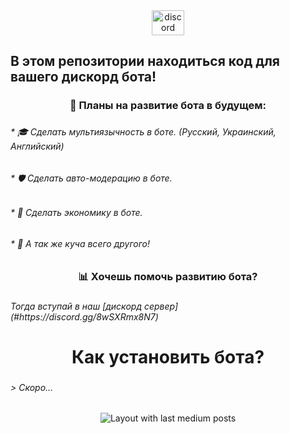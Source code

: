 <div align="center">
  <a href="https://discord.gg/8wSXRmx8N7" target="_blank">
    <img src="https://raw.githubusercontent.com/maurodesouza/profile-readme-generator/master/src/assets/icons/social/discord/default.svg" width="52" height="40" alt="discord logo"  />
  </a>
</div>

###

<h2 align="left">В этом репозитории находиться код для вашего дискорд бота!</h2>

###

<h3 align="center">🎀 Планы на развитие бота в будущем:</h3>

###

<h6 align="left">* 🎓 Сделать мультиязычность в боте. (Русский, Украинский, Английский)</h6>

###

<h6 align="left">* 🛡️ Сделать авто-модерацию в боте.</h6>

###

<h6 align="left">* 🌙 Сделать экономику в боте.</h6>

###

<h6 align="left">* 🔩 А так же куча всего другого!</h6>

###

<h3 align="center">📊 Хочешь помочь развитию бота?</h3>

###

<h6 align="left">Тогда вступай в наш [дискорд сервер](#https://discord.gg/8wSXRmx8N7)</h6>

###

<h1 align="center">Как установить бота?</h1>

###

<h6 align="left">> Скоро...</h6>

###

<div align="center">
  <img src="https://github-read-medium-git-main.pahlevikun.vercel.app/latest?limit=4" alt="Layout with last medium posts"  />
</div>

###
